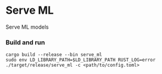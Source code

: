 # Serve ML

Serve ML models

### Build and run
```
cargo build --release --bin serve_ml
sudo env LD_LIBRARY_PATH=$LD_LIBRARY_PATH RUST_LOG=error ./target/release/serve_ml -c <path/to/config.toml>
```
